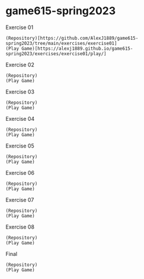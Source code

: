 # game615-spring2023
 
 Exercise 01 
 
    (Repository)[https://github.com/AlexJ1889/game615-spring2023/tree/main/exercises/exercise01]
    (Play Game)[https://alexj1889.github.io/game615-spring2023/exercises/exercise01/play/]
 
 Exercise 02
 
    (Repository)
    (Play Game)
 
 Exercise 03
 
    (Repository)
    (Play Game)
 
 Exercise 04
 
    (Repository)
    (Play Game)
 
 Exercise 05
 
    (Repository)
    (Play Game)
 
 Exercise 06
 
    (Repository)
    (Play Game)
 
 Exercise 07
 
    (Repository)
    (Play Game)
 
 Exercise 08
 
    (Repository)
    (Play Game)
 
 Final 
 
    (Repository)
    (Play Game)
